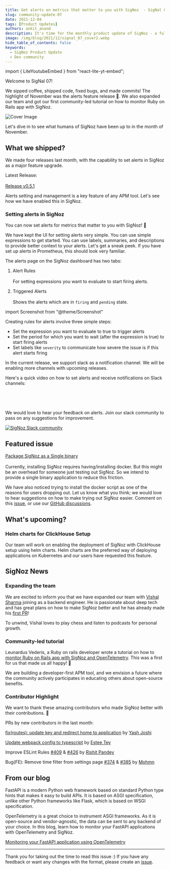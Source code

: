 ```yaml
---
title: Get alerts on metrics that matter to you with SigNoz  - SigNal 07
slug: community-update-07
date: 2021-12-04
tags: [Product Updates]
authors: ankit_anand
description: It's time for the monthly product update of SigNoz - a full-stack open-source APM tool. Find out what we've been upto at SigNoz during November, 2021.
image: /img/blog/2021/12/signal_07_cover2.webp
hide_table_of_contents: false
keywords:
  - SigNoz Product Update
  - Dev community
---
```


import { LiteYoutubeEmbed } from "react-lite-yt-embed";

<head>
  <link rel="canonical" href="https://signoz.io/blog/community-update-07/"/>
</head>

Welcome to SigNal 07!

We sipped coffee, shipped code, fixed bugs, and made commits! The highlight of November was the alerts feature release 🔔. We also expanded our team and got our first community-led tutorial on how to monitor Ruby on Rails app with SigNoz.

<!--truncate-->

![Cover Image](/img/blog/2021/12/signal_07_cover2.webp)

Let's dive in to see what humans of SigNoz have been up to in the month of November.

## What we shipped?

We made four releases last month, with the capability to set alerts in SigNoz as a major feature upgrade.

Latest Release:<br></br>
[Release v0.5.1](https://github.com/SigNoz/signoz/releases/tag/v0.5.1)

Alerts setting and management is a key feature of any APM tool. Let's see how we have enabled this in SigNoz.

### Setting alerts in SigNoz

You can now set alerts for metrics that matter to you with SigNoz! 🎉

We have kept the UI for setting alerts very simple. You can use simple expressions to get started. You can use labels, summaries, and descriptions to provide better context to your alerts. Let's get a sneak peek. If you have set up alerts in Prometheus, this should look very familiar.

The alerts page on the SigNoz dashboard has two tabs:

1. Alert Rules<br></br>
   For setting expressions you want to evaluate to start firing alerts.

2. Triggered Alerts<br></br>
   Shows the alerts which are in `firing` and `pending` state.

import Screenshot from "@theme/Screenshot"

<Screenshot
   alt="Alerts page on SigNoz dashboard"
   height={500}
   src="/img/blog/2021/12/alerts_snapshot.webp"
   title="Alerts page on SigNoz dashboard"
   width={700}
/>

Creating rules for alerts involve three simple steps:

- Set the expression you want to evaluate to true to trigger alerts
- Set the period for which you want to wait (after the expression is true) to start firing alerts
- Set labels like `severity` to communicate how severe the issue is if this alert starts firing

<Screenshot
   alt="Setting alerts is easy with expressions."
   height={500}
   src="/img/blog/2021/12/setting_alerts.webp"
   title="Setting alerts is easy with expressions."
   width={700}
/>

In the current release, we support slack as a notification channel. We will be enabling more channels with upcoming releases.

Here's a quick video on how to set alerts and receive notifications on Slack channels:

<p>&nbsp;</p>

<LiteYoutubeEmbed id="HBLtC3UKpmA" mute={false} />

<p>&nbsp;</p>

We would love to hear your feedback on alerts. Join our slack community to pass on any suggestions for improvement.

[![SigNoz Slack community](/img/blog/common/join_slack_cta.webp)](https://signoz.io/slack)

## Featured issue

[Package SigNoz as a Single binary](https://github.com/SigNoz/signoz/issues/392)<br></br>
Currently, installing SigNoz requires having/installing docker. But this might be an overhead for someone just testing out SigNoz. So we intend to provide a single binary application to reduce this friction.

We have also noticed trying to install the docker script as one of the reasons for users dropping out. Let us know what you think; we would love to hear suggestions on how to make trying out SigNoz easier. Comment on this [issue](https://github.com/SigNoz/signoz/issues/392), or use our [GitHub discussions](https://github.com/SigNoz/signoz/discussions).

## What's upcoming?

### Helm charts for ClickHouse Setup

Our team will work on enabling the deployment of SigNoz with ClickHouse setup using helm charts. Helm charts are the preferred way of deploying applications on Kubernetes and our users have requested this feature.

## SigNoz News

### Expanding the team

We are excited to inform you that we have expanded our team with [Vishal Sharma](https://www.linkedin.com/in/makeavish/) joining as a backend engineer. He is passionate about deep tech and has great plans on how to make SigNoz better and he has already made his [first PR](https://github.com/SigNoz/signoz/pull/429)!

To unwind, Vishal loves to play chess and listen to podcasts for personal growth.

### Community-led tutorial

Leunardus Vederis, a Ruby on rails developer wrote a tutorial on how to [monitor Ruby on Rails app with SigNoz and OpenTelemetry](https://medium.com/@leunardus.vederis714/monitor-your-ruby-on-rails-app-using-signoz-opentelemetry-b59578f3b252). This was a first for us that made us all happy! 🥳

We are building a developer-first APM tool, and we envision a future where the community actively participates in educating others about open-source benefits.

### Contributor Highlight

We want to thank these amazing contributors who made SigNoz better with their contributions. 🤗

PRs by new contributors in the last month:

[fix(routes): update key and redirect home to application](https://github.com/SigNoz/signoz/pull/342) by [Yash Joshi](https://github.com/jyash97)

[Update webpack config to typescript](https://github.com/SigNoz/signoz/pull/334) by [Estee Tey](https://github.com/lyqht)

Improve ESLint Rules [#409](https://github.com/SigNoz/signoz/issues/409) & [#426](https://github.com/SigNoz/signoz/pull/426) by [Rishit Pandey](https://github.com/genzyy)

Bug(FE): Remove time filter from settings page [#374](https://github.com/SigNoz/signoz/issues/374) & [#385](https://github.com/SigNoz/signoz/pull/385) by [Mohmn](https://github.com/Mohmn)

## From our blog

FastAPI is a modern Python web framework based on standard Python type hints that makes it easy to build APIs. It is based on ASGI specification, unlike other Python frameworks like Flask, which is based on WSGI specification.

OpenTelemetry is a great choice to instrument ASGI frameworks. As it is open-source and vendor-agnostic, the data can be sent to any backend of your choice. In this blog, learn how to monitor your FastAPI applications with OpenTelemetry and SigNoz.

[Monitoring your FastAPI application using OpenTelemetry](https://signoz.io/blog/opentelemetry-fastapi/)

---

Thank you for taking out the time to read this issue :) If you have any feedback or want any changes with the format, please create an [issue](https://github.com/SigNoz/signoz/issues).
